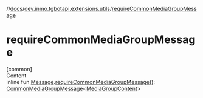 //[docs](../../index.md)/[dev.inmo.tgbotapi.extensions.utils](index.md)/[requireCommonMediaGroupMessage](require-common-media-group-message.md)



# requireCommonMediaGroupMessage  
[common]  
Content  
inline fun [Message](../dev.inmo.tgbotapi.types.message.abstracts/-message/index.md).[requireCommonMediaGroupMessage](require-common-media-group-message.md)(): [CommonMediaGroupMessage](../dev.inmo.tgbotapi.types.message/-common-media-group-message/index.md)<[MediaGroupContent](../dev.inmo.tgbotapi.types.message.content.abstracts/-media-group-content/index.md)>  



